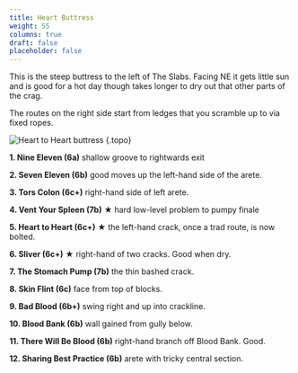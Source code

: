 ```yaml
---
title: Heart Buttress
weight: 55
columns: true
draft: false
placeholder: false
---
```



This is the steep buttress to the left of The Slabs. Facing NE it gets little sun and is good for a hot day though takes longer to dry out that other parts of the crag.

The routes on the right side start from ledges that you scramble up to via fixed ropes.

![Heart to Heart buttress](/img/peak/stoney/Horseshoe-Heart-2.jpg)
{.topo}

**1. Nine Eleven (6a)** shallow groove to rightwards exit

**2. Seven Eleven (6b)** good moves up the left-hand side of the arete.

**3. Tors Colon (6c+)** right-hand side of left arete.

**4. Vent Your Spleen (7b)** &starf; hard low-level problem to pumpy finale

**5. Heart to Heart (6c+)** &starf; the left-hand crack, once a trad route, is now bolted.

**6. Sliver (6c+)** &starf; right-hand of two cracks. Good when dry.

**7. The Stomach Pump (7b)** the thin bashed crack.

**8. Skin Flint (6c)** face from top of blocks.

**9. Bad Blood (6b+)** swing right and up into crackline.

**10. Blood Bank (6b)** wall gained from gully below.

**11. There Will Be Blood (6b)** right-hand branch off Blood Bank. Good.

**12. Sharing Best Practice (6b)** arete with tricky central section.
